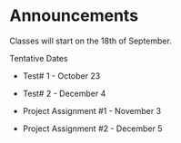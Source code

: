 # Announcements

Classes will start on the 18th of September.

Tentative Dates
+ Test# 1 - October 23 
+ Test# 2 - December 4

+ Project Assignment #1 - November 3
+ Project Assignment #2 - December 5
